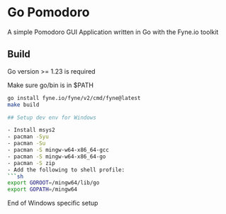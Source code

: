 # Go Pomodoro

A simple Pomodoro GUI Application written in Go with the Fyne.io toolkit

## Build

Go version >= 1.23 is required

Make sure go/bin is in $PATH
```sh
go install fyne.io/fyne/v2/cmd/fyne@latest
make build 

## Setup dev env for Windows 

- Install msys2
- pacman -Syu
- pacman -Su
- pacman -S mingw-w64-x86_64-gcc
- pacman -S mingw-w64-x86_64-go
- pacman -S zip
- Add the following to shell profile: 
```sh
export GOROOT=/mingw64/lib/go
export GOPATH=/mingw64
```

End of Windows specific setup


